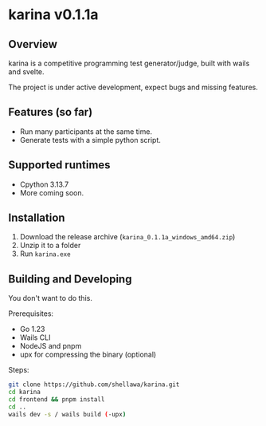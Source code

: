 # karina v0.1.1a

## Overview

karina is a competitive programming test generator/judge, built with wails and svelte.

The project is under active development, expect bugs and missing features.

## Features (so far)

- Run many participants at the same time.
- Generate tests with a simple python script.

## Supported runtimes

- Cpython 3.13.7
- More coming soon.

## Installation

1. Download the release archive (`karina_0.1.1a_windows_amd64.zip`)
2. Unzip it to a folder
3. Run `karina.exe`

## Building and Developing

You don't want to do this.

Prerequisites:

- Go 1.23
- Wails CLI
- NodeJS and pnpm
- upx for compressing the binary (optional)

Steps:

```sh
git clone https://github.com/shellawa/karina.git
cd karina
cd frontend && pnpm install
cd ..
wails dev -s / wails build (-upx)
```

